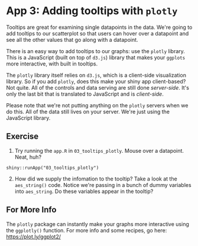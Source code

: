 # App 3: Adding tooltips with `plotly`

Tooltips are great for examining single datapoints in the data. We're going to add tooltips to our scatterplot so that users can hover over a datapoint and see all the other values that go along with a datapoint.

There is an easy way to add tooltips to our graphs: use the `plotly` library. This is a JavaScript (built on top of `d3.js`) library that makes your `ggplots` more interactive, with built in tooltips. 

The `plotly` library itself relies on `d3.js`, which is a client-side visualization library. So if you add `plotly`, does this make your shiny app client-based? Not quite. All of the controls and data serving are still done *server-side*. It's only the last bit that is translated to JavaScript and is *client-side*.

Please note that we're not putting anything on the `plotly` servers when we do this. All of the data still lives on your server. We're just using the JavaScript library.

## Exercise

1. Try running the `app.R` in `03_tooltips_plotly`. Mouse over a datapoint. Neat, huh?

```{r eval=FALSE}
shiny::runApp("03_tooltips_plotly")
```

2. How did we supply the infomation to the tooltip? Take a look at the `aes_string()` code. Notice we're passing in a bunch of dummy variables into `aes_string`. Do these variables appear in the tooltip?


## For More Info

The `plotly` package can instantly make your graphs more interactive using the `ggplotly()` function. For more info and some recipes, go here: https://plot.ly/ggplot2/ 

